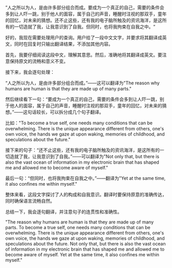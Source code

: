 
”人之所以为人，是由许多部分组合而成。要成为一个真正的自己，需要的条件会多到让人吓一跳，别于他人的面容，属于自己的声音，睡醒时注视的那双手，童年的回忆，对未来的猜想。还不止这些，还有我的电子脑所触及的资讯海洋，是这所有的一切造就了我，让我意识到了自我。但同时，也将我拘束在自我之中。“

好的，我现在需要处理用户的查询。用户给了一段中文文字，并要求将其翻译成英文，同时在回复时只输出翻译结果，不添加其他内容。

首先，我要仔细阅读这段中文，理解其意思。然后，准确地将其翻译成英文。要注意保持原文的流畅和意义不变。

接下来，我会逐句处理：

“人之所以为人，是由许多部分组合而成。”——这可以翻译为"The reason why humans are human is that they are made up of many parts."

然后继续看下一句：“要成为一个真正的自己，需要的条件会多到让人吓一跳，别于他人的面容，属于自己的声音，睡醒时注视的那双手，童年的回忆，对未来的猜想。”——这句话较长，可以拆分成几个句子翻译。

比如："To become a true self, one needs many conditions that can be overwhelming. There is the unique appearance different from others, one's own voice, the hands we gaze at upon waking, memories of childhood, and speculations about the future."

接下来的句子：“还不止这些，还有我的电子脑所触及的资讯海洋，是这所有的一切造就了我，让我意识到了自我。”——可以翻译为"Not only that, but there is also the vast ocean of information in my electronic brain that has shaped me and allowed me to become aware of myself."

最后一句：“但同时，也将我拘束在自我之中。”——翻译为"Yet at the same time, it also confines me within myself."

整体来看，这段文字探讨了人的构成和自我意识。翻译时要保持原意的准确传达，同时确保语言流畅自然。

总结一下，我会逐句翻译，并注意句子的连贯性和准确性。
</think>

"The reason why humans are human is that they are made up of many parts. To become a true self, one needs many conditions that can be overwhelming. There is the unique appearance different from others, one's own voice, the hands we gaze at upon waking, memories of childhood, and speculations about the future. Not only that, but there is also the vast ocean of information in my electronic brain that has shaped me and allowed me to become aware of myself. Yet at the same time, it also confines me within myself."

</think>

